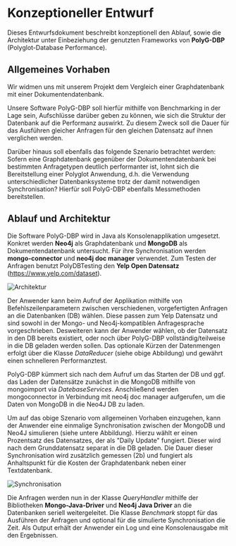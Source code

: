 # Konzeptioneller Entwurf

Dieses Entwurfsdokument beschreibt konzeptionell den Ablauf, sowie die Architektur unter Einbeziehung der genutzten Frameworks von **PolyG-DBP** (Polyglot-Database Performance).

## Allgemeines Vorhaben
Wir widmen uns mit unserem Projekt dem Vergleich einer Graphdatenbank mit einer Dokumentendatenbank.

Unsere Software PolyG-DBP soll hierfür mithilfe von Benchmarking in der Lage sein, Aufschlüsse darüber geben zu können, wie sich die Struktur der Datenbank auf die Performanz auswirkt. Zu diesem Zweck soll die Dauer für das Ausführen gleicher Anfragen für den gleichen Datensatz auf ihnen verglichen werden.

Darüber hinaus soll ebenfalls das folgende Szenario betrachtet werden: Sofern eine Graphdatenbank gegenüber der Dokumentendatenbank bei bestimmten Anfragetypen deutlich performanter ist, lohnt sich die Bereitstellung einer Polyglot Anwendung, d.h. die Verwendung unterschiedlicher Datenbanksysteme trotz der damit notwendigen Synchronisation? Hierfür soll  PolyG-DBP ebenfalls Messmethoden bereitstellen. 

## Ablauf und Architektur

Die Software PolyG-DBP wird in Java als Konsolenapplikation umgesetzt.
Konkret werden **Neo4j** als Graphdatenbank und **MongoDB** als Dokumentendatenbank untersucht. Für ihre Synchronisation werden **mongo-connector** und **neo4j doc manager** verwendet.
Zum Testen der Anfragen benutzt PolyDBTesting den **Yelp Open Datensatz** (https://www.yelp.com/dataset).

![Architektur](https://github.com/regexpr/polyglot-db/blob/master/testat1/architecture.png "Architektur")

Der Anwender kann beim Aufruf der Applikation mithilfe von Befehlszeilenparametern zwischen verschiedenen, vorgefertigten Anfragen an die Datenbanken (DB) wählen. Diese passen zum Yelp Datensatz und sind sowohl in der Mongo- und Neo4j-kompatiblen Anfragesprache vorgeschrieben. Desweiteren kann der Anwender wählen, ob der Datensatz in den DB bereits existiert, oder noch über PolyG-DBP vollständig/teilweise in die DB geladen werden sollen. Das optionale Kürzen der Datenmengen erfolgt über die Klasse *DataReducer* (siehe obige Abbildung) und gewährt einen schnelleren Performanztest. 

PolyG-DBP kümmert sich nach dem Aufruf um das Starten der DB und ggf. das Laden der Datensätze zunächst in die MongoDB mithilfe von mongoimport via *DatebaseServices*. Anschließend werden mongoconnector in Verbindung mit neo4j doc manager aufgerufen, um die Daten von MongoDB in die Neo4J DB zu laden. 

Um auf das obige Szenario vom allgemeinen Vorhaben einzugehen, kann der Anwender eine einmalige Synchronisation zwischen der MongoDB und Neo4J simulieren (siehe untere Abbildung). Hierzu wählt er einen Prozentsatz des Datensatzes, der als "Daily Update" fungiert. Dieser wird nach dem Grunddatensatz separat in die DB geladen. Die Dauer dieser Synchronisation wird zusätzlich gemessen (2b) und fungiert als Anhaltspunkt für die Kosten der Graphdatenbank neben einer Textdatenbank. 

![Synchronisation](https://github.com/regexpr/polyglot-db/blob/master/testat1/synchro.png "Synchonisation")

Die Anfragen werden nun in der Klasse *QueryHandler*  mithilfe der Bibliotheken **Mongo-Java-Driver** und **Neo4j Java Driver** an die Datenbanken seriell weitergeleitet. Die Klasse *Benchmark* stoppt für das Ausführen der Anfragen und optional für die simulierte Synchronisation die Zeit.
Als Output erhält der Anwender ein Log und eine Konsolenausgabe mit den Ergebnissen.
